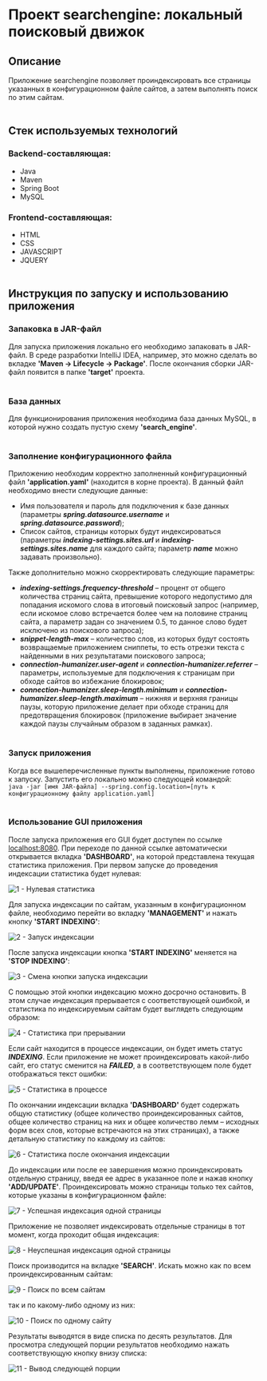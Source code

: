 # Проект searchengine: локальный поисковый движок
## Описание
Приложение searchengine позволяет проиндексировать все страницы указанных в конфигурационном файле сайтов, а затем выполнять поиск по этим сайтам.
<br/><br/>

## Стек используемых технологий
### Backend-составляющая:  
- Java  
- Maven  
- Spring Boot  
- MySQL    
### Frontend-составляющая:  
- HTML  
- CSS  
- JAVASCRIPT  
- JQUERY
<br/><br/>

## Инструкция по запуску и использованию приложения
### Запаковка в JAR-файл
Для запуска приложения локально его необходимо запаковать в JAR-файл. В среде разработки IntelliJ IDEA, например, это можно сделать во вкладке **'Maven -> Lifecycle -> Package'**. После окончания сборки JAR-файл появится в папке **'target'** проекта.
<br/><br/>

### База данных
Для функционирования приложения необходима база данных MySQL, в которой нужно создать пустую схему **'search_engine'**.
<br/><br/>

### Заполнение конфигурационного файла
Приложению необходим корректно заполненный конфигурационный файл **'application.yaml'** (находится в корне проекта). В данный файл необходимо внести следующие данные:
- Имя пользователя и пароль для подключения к базе данных (параметры ***spring.datasource.username*** и ***spring.datasource.password***);
- Список сайтов, страницы которых будут индексироваться (параметры ***indexing-settings.sites.url*** и ***indexing-settings.sites.name*** для каждого сайта; параметр ***name*** можно задавать произвольно).

Также дополнительно можно скорректировать следующие параметры:
- ***indexing-settings.frequency-threshold*** – процент от общего количества страниц сайта, превышение которого недопустимо для попадания искомого слова в итоговый поисковый запрос (например, если искомое слово встречается более чем на половине страниц сайта, а параметр задан со значением 0.5, то данное слово будет исключено из поискового запроса);
- ***snippet-length-max*** – количество слов, из которых будут состоять возвращаемые приложением сниппеты, то есть отрезки текста с найденными в них результатами поискового запроса;
- ***connection-humanizer.user-agent*** и ***connection-humanizer.referrer*** – параметры, используемые для подключения к страницам при обходе сайтов во избежание блокировок;
- ***connection-humanizer.sleep-length.minimum*** и ***connection-humanizer.sleep-length.maximum*** – нижняя и верхняя границы паузы, которую приложение делает при обходе страниц для предотвращения блокировок (приложение выбирает значение каждой паузы случайным образом в заданных рамках).
<br/><br/>
 
### Запуск приложения
Когда все вышеперечисленные пункты выполнены, приложение готово к запуску. Запустить его локально можно следующей командой:  
`java -jar [имя JAR-файла] --spring.config.location=[путь к конфигурационному файлу application.yaml]`
<br/><br/>

### Использование GUI приложения 
После запуска приложения его GUI будет доступен по ссылке [localhost:8080](http://localhost:8080/). При переходе по данной ссылке автоматически открывается вкладка **'DASHBOARD'**, на которой представлена текущая статистика приложения. При первом запуске до проведения индексации статистика будет нулевая:

![1 - Нулевая статистика](https://user-images.githubusercontent.com/107081331/235676449-7d595f39-354c-487b-b4e8-aac832c846b0.png)

Для запуска индексации по сайтам, указанным в конфигурационном файле, необходимо перейти во вкладку **'MANAGEMENT'** и нажать кнопку **'START INDEXING'**:

![2 - Запуск индексации](https://user-images.githubusercontent.com/107081331/235676868-d404f3e8-d10c-42b0-af27-9ce12fbc398d.png)

После запуска индексации кнопка **'START INDEXING'** меняется на **'STOP INDEXING'**:

![3 - Смена кнопки запуска индексации](https://user-images.githubusercontent.com/107081331/235676966-cddf5e33-3eab-4b1f-8295-9d02af2612f2.png)

С помощью этой кнопки индексацию можно досрочно остановить. В этом случае индексация прерывается с соответствующей ошибкой, и статистика по индексируемым сайтам будет выглядеть следующим образом:

![4 - Статистика при прерывании](https://user-images.githubusercontent.com/107081331/235677102-671abaa0-d166-4f2c-9fa6-f03f3de192f7.png)

Если сайт находится в процессе индексации, он будет иметь статус ***INDEXING***. Если приложение не может проиндексировать какой-либо сайт, его статус сменится на ***FAILED***, а в соответствующем поле будет отображаться текст ошибки:

![5 - Статистика в процессе](https://user-images.githubusercontent.com/107081331/235677205-a5b9c1a5-8252-420e-9313-33a57e79c986.png)

По окончании индексации вкладка **'DASHBOARD'** будет содержать общую статистику (общее количество проиндексированных сайтов, общее количество страниц на них и общее количество лемм – исходных форм всех слов, которые встречаются на этих страницах), а также детальную статистику по каждому из сайтов:

![6 - Статистика после окончания индексации](https://user-images.githubusercontent.com/107081331/235677311-73f1c073-fec8-44b2-bd0b-db6b55e67068.png)

До индексации или после ее завершения можно проиндексировать отдельную страницу, введя ее адрес в указанное поле и нажав кнопку **'ADD/UPDATE'**. Проиндексировать можно страницы только тех сайтов, которые указаны в конфигурационном файле:

![7 - Успешная индексация одной страницы](https://user-images.githubusercontent.com/107081331/235677410-6802dac0-a110-47d2-8afd-a35a7055ea8a.png)

Приложение не позволяет индексировать отдельные страницы в тот момент, когда проходит общая индексация:

![8 - Неуспешная индексация одной страницы](https://user-images.githubusercontent.com/107081331/235677617-74a139db-9e50-49c5-9c3a-2d4df90174ed.png)

Поиск производится на вкладке **'SEARCH'**. Искать можно как по всем проиндексированным сайтам:

![9 - Поиск по всем сайтам](https://user-images.githubusercontent.com/107081331/235677714-8eb59806-a34e-457f-a1fc-3f97d77c9b65.png)

так и по какому-либо одному из них:

![10 - Поиск по одному сайту](https://user-images.githubusercontent.com/107081331/235677784-0fe75d87-fc4e-46b4-bf9f-dca7d48dbdbe.png)

Результаты выводятся в виде списка по десять результатов. Для просмотра следующей порции результатов необходимо нажать соответствующую кнопку внизу списка:

![11 - Вывод следующей порции](https://user-images.githubusercontent.com/107081331/235677888-39412901-dd1e-4ff5-817a-25c8a3de4bdb.png)
